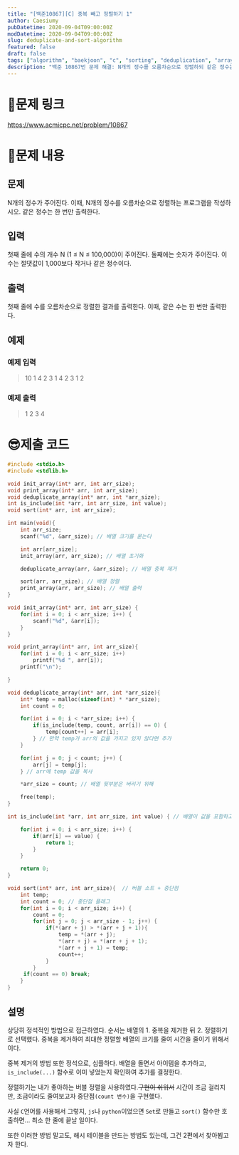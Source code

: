 ```yaml
---
title: "[백준10867][C] 중복 빼고 정렬하기 1"
author: Caesiumy
pubDatetime: 2020-09-04T09:00:00Z
modDatetime: 2020-09-04T09:00:00Z
slug: deduplicate-and-sort-algorithm
featured: false
draft: false
tags: ["algorithm", "baekjoon", "c", "sorting", "deduplication", "array"]
description: "백준 10867번 문제 해결: N개의 정수를 오름차순으로 정렬하되 같은 정수는 한 번만 출력하는 알고리즘 구현"
---
```


# 🚄문제 링크

https://www.acmicpc.net/problem/10867

# 📖문제 내용

## 문제

N개의 정수가 주어진다. 이때, N개의 정수를 오름차순으로 정렬하는 프로그램을 작성하시오. 같은 정수는 한 번만 출력한다.

## 입력

첫째 줄에 수의 개수 N (1 ≤ N ≤ 100,000)이 주어진다. 둘째에는 숫자가 주어진다. 이 수는 절댓값이 1,000보다 작거나 같은 정수이다.

## 출력

첫째 줄에 수를 오름차순으로 정렬한 결과를 출력한다. 이때, 같은 수는 한 번만 출력한다.

## 예제

### 예제 입력

> 10
> 1 4 2 3 1 4 2 3 1 2

### 예제 출력

> 1 2 3 4

# 😎제출 코드

```c
#include <stdio.h>
#include <stdlib.h>

void init_array(int* arr, int arr_size);
void print_array(int* arr, int arr_size);
void deduplicate_array(int* arr, int *arr_size);
int is_include(int *arr, int arr_size, int value);
void sort(int* arr, int arr_size);

int main(void){
    int arr_size;
    scanf("%d", &arr_size); // 배열 크기를 묻는다

    int arr[arr_size];
    init_array(arr, arr_size); // 배열 초기화

    deduplicate_array(arr, &arr_size); // 배열 중복 제거

    sort(arr, arr_size); // 배열 정렬
    print_array(arr, arr_size); // 배열 출력
}

void init_array(int* arr, int arr_size) {
    for(int i = 0; i < arr_size; i++) {
        scanf("%d", &arr[i]);
    }
}

void print_array(int* arr, int arr_size){
    for(int i = 0; i < arr_size; i++)
		printf("%d ", arr[i]);
	printf("\n");

}

void deduplicate_array(int* arr, int *arr_size){
    int* temp = malloc(sizeof(int) * *arr_size);
    int count = 0;

    for(int i = 0; i < *arr_size; i++) {
        if(is_include(temp, count, arr[i]) == 0) {
            temp[count++] = arr[i];
        } // 만약 temp가 arr의 값을 가지고 있지 않다면 추가
    }

    for(int j = 0; j < count; j++) {
        arr[j] = temp[j];
    } // arr에 temp 값을 복사

    *arr_size = count; // 배열 뒷부분은 버리기 위해

    free(temp);
}

int is_include(int *arr, int arr_size, int value) { // 배열이 값을 포함하고 있는지 확인

    for(int i = 0; i < arr_size; i++) {
        if(arr[i] == value) {
            return 1;
        }
    }

    return 0;
}

void sort(int* arr, int arr_size){	// 버블 소트 + 중단점
    int temp;
    int count = 0; // 중단점 플래그
    for(int i = 0; i < arr_size; i++) {
        count = 0;
        for(int j = 0; j < arr_size - 1; j++) {
            if(*(arr + j) > *(arr + j + 1)){
                temp = *(arr + j);
                *(arr + j) = *(arr + j + 1);
                *(arr + j + 1) = temp;
                count++;
            }
        }
     if(count == 0) break;
    }
}
```

## 설명

상당히 정석적인 방법으로 접근하였다.
순서는 배열의 1. 중복을 제거한 뒤 2. 정렬하기 로 선택했다.
중복을 제거하여 최대한 정렬할 배열의 크기를 줄여 시간을 줄이기 위해서이다.

중복 제거의 방법 또한 정석으로, 심플하다.
배열을 돌면서 아이템을 추가하고, `is_include(...)` 함수로 이미 넣었는지 확인하여 추가를 결정한다.

정렬하기는 내가 좋아하는 버블 정렬을 사용하였다.~~구현이 쉬워서~~
시간이 조금 걸리지만, 조금이라도 줄여보고자 중단점`(count 변수)`을 구현했다.

사실 `C`언어를 사용해서 그렇지, `js`나 `python`이었으면 `Set`로 만들고 `sort()` 함수만 호출하면... 최소 한 줄에 끝날 일이다.

또한 이러한 방법 말고도, 해시 테이블을 만드는 방법도 있는데, 그건 2편에서 찾아뵙고자 한다.